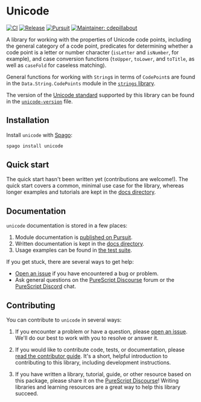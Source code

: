 # Unicode

[![CI](https://github.com/purescript-contrib/purescript-unicode/workflows/CI/badge.svg?branch=main)](https://github.com/purescript-contrib/purescript-unicode/actions?query=workflow%3ACI+branch%3Amain)
[![Release](https://img.shields.io/github/release/purescript-contrib/purescript-unicode.svg)](https://github.com/purescript-contrib/purescript-unicode/releases)
[![Pursuit](https://pursuit.purescript.org/packages/purescript-unicode/badge)](https://pursuit.purescript.org/packages/purescript-unicode)
[![Maintainer: cdepillabout](https://img.shields.io/badge/maintainer-cdepillabout-teal.svg)](https://github.com/cdepillabout)

A library for working with the properties of Unicode code points, including the general category of a code point, predicates for determining whether a code point is a letter or number character (`isLetter` and `isNumber`, for example), and case conversion functions (`toUpper`, `toLower`, and `toTitle`, as well as `caseFold` for caseless matching).

General functions for working with `String`s in terms of `CodePoint`s are found in the `Data.String.CodePoints` module in the [`strings` library](https://github.com/purescript/purescript-strings).

The version of the [Unicode standard](https://unicode.org/standard/standard.html) supported by this library can be found in the [`unicode-version`](./unicode-version) file.

## Installation

Install `unicode` with [Spago](https://github.com/purescript/spago):

```sh
spago install unicode
```

## Quick start

The quick start hasn't been written yet (contributions are welcome!). The quick start covers a common, minimal use case for the library, whereas longer examples and tutorials are kept in the [docs directory](./docs).

## Documentation

`unicode` documentation is stored in a few places:

1. Module documentation is [published on Pursuit](https://pursuit.purescript.org/packages/purescript-unicode).
2. Written documentation is kept in the [docs directory](./docs).
3. Usage examples can be found in [the test suite](./test).

If you get stuck, there are several ways to get help:

- [Open an issue](https://github.com/purescript-contrib/purescript-unicode/issues) if you have encountered a bug or problem.
- Ask general questions on the [PureScript Discourse](https://discourse.purescript.org) forum or the [PureScript Discord](https://purescript.org/chat) chat.

## Contributing

You can contribute to `unicode` in several ways:

1. If you encounter a problem or have a question, please [open an issue](https://github.com/purescript-contrib/purescript-unicode/issues). We'll do our best to work with you to resolve or answer it.

2. If you would like to contribute code, tests, or documentation, please [read the contributor guide](./CONTRIBUTING.md). It's a short, helpful introduction to contributing to this library, including development instructions.

3. If you have written a library, tutorial, guide, or other resource based on this package, please share it on the [PureScript Discourse](https://discourse.purescript.org)! Writing libraries and learning resources are a great way to help this library succeed.
